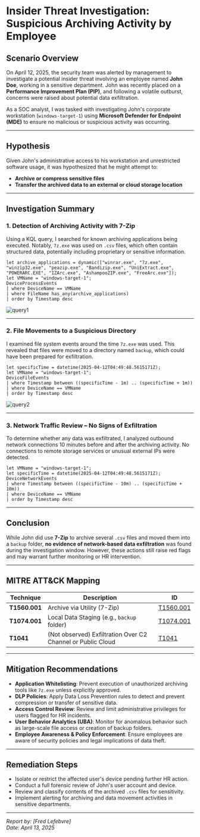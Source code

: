 # Insider Threat Investigation: Suspicious Archiving Activity by Employee

## Scenario Overview

On April 12, 2025, the security team was alerted by management to investigate a potential insider threat involving an employee named **John Doe**, working in a sensitive department. John was recently placed on a **Performance Improvement Plan (PIP)**, and following a volatile outburst, concerns were raised about potential data exfiltration.

As a SOC analyst, I was tasked with investigating John's corporate workstation (`windows-target-1`) using **Microsoft Defender for Endpoint (MDE)** to ensure no malicious or suspicious activity was occurring.

---

## Hypothesis

Given John's administrative access to his workstation and unrestricted software usage, it was hypothesized that he might attempt to:
- **Archive or compress sensitive files**
- **Transfer the archived data to an external or cloud storage location**

---

## Investigation Summary

### 1. Detection of Archiving Activity with 7-Zip

Using a KQL query, I searched for known archiving applications being executed. Notably, `7z.exe` was used on `.csv` files, which often contain structured data, potentially including proprietary or sensitive information.

```kql
let archive_applications = dynamic(["winrar.exe", "7z.exe", "winzip32.exe", "peazip.exe", "Bandizip.exe", "UniExtract.exe", "POWERARC.EXE", "IZArc.exe", "AshampooZIP.exe", "FreeArc.exe"]);
let VMName = "windows-target-1";
DeviceProcessEvents
| where DeviceName == VMName
| where FileName has_any(archive_applications)
| order by Timestamp desc
```

![query1](https://github.com/user-attachments/assets/e4e4ff82-5b4b-4e2c-9089-2a5716098d46)


---

### 2. File Movements to a Suspicious Directory

I examined file system events around the time `7z.exe` was used. This revealed that files were moved to a directory named `backup`, which could have been prepared for exfiltration.

```kql
let specificTime = datetime(2025-04-12T04:49:48.5615171Z);
let VMName = "windows-target-1";
DeviceFileEvents
| where Timestamp between ((specificTime - 1m) .. (specificTime + 1m))
| where DeviceName == VMName
| order by Timestamp desc
```

![query2](https://github.com/user-attachments/assets/e7844f3d-f73e-4041-b436-31ff2913e569)


---

### 3. Network Traffic Review – No Signs of Exfiltration

To determine whether any data was exfiltrated, I analyzed outbound network connections 10 minutes before and after the archiving activity. No connections to remote storage services or unusual external IPs were detected.

```kql
let VMName = "windows-target-1";
let specificTime = datetime(2025-04-12T04:49:48.5615171Z);
DeviceNetworkEvents
| where Timestamp between ((specificTime - 10m) .. (specificTime + 10m))
| where DeviceName == VMName
| order by Timestamp desc
```

---

## Conclusion

While John did use **7-Zip** to archive several `.csv` files and moved them into a `backup` folder, **no evidence of network-based data exfiltration** was found during the investigation window. However, these actions still raise red flags and may warrant further monitoring or HR intervention.

---

## MITRE ATT&CK Mapping

| Technique | Description | ID |
|----------|-------------|----|
| **T1560.001** | Archive via Utility (7-Zip) | [T1560.001](https://attack.mitre.org/techniques/T1560/001) |
| **T1074.001** | Local Data Staging (e.g., `backup` folder) | [T1074.001](https://attack.mitre.org/techniques/T1074/001) |
| **T1041** | (Not observed) Exfiltration Over C2 Channel or Public Cloud | [T1041](https://attack.mitre.org/techniques/T1041/) |

---

## Mitigation Recommendations

- **Application Whitelisting**: Prevent execution of unauthorized archiving tools like `7z.exe` unless explicitly approved.
- **DLP Policies**: Apply Data Loss Prevention rules to detect and prevent compression or transfer of sensitive data.
- **Access Control Review**: Review and limit administrative privileges for users flagged for HR incidents.
- **User Behavior Analytics (UBA)**: Monitor for anomalous behavior such as large-scale file access or creation of backup folders.
- **Employee Awareness & Policy Enforcement**: Ensure employees are aware of security policies and legal implications of data theft.

---

## Remediation Steps

- Isolate or restrict the affected user's device pending further HR action.
- Conduct a full forensic review of John's user account and device.
- Review and classify contents of the archived `.csv` files for sensitivity.
- Implement alerting for archiving and data movement activities in sensitive departments.

---

*Report by: [Fred Lefebvre]  
Date: April 13, 2025*
